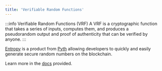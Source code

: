 ```yaml
---
title: 'Verifiable Random Functions'
---
```


:::info Verifiable Random Functions (VRF)
A VRF is a cryptographic function that takes a series of inputs, computes them, and produces a pseudorandom output and proof of authenticity that can be verified by anyone.
:::

[Entropy](https://docs.pyth.network/entropy) is a product from [Pyth](/tools/price-feeds#pyth) allowing developers to quickly and easily generate secure random numbers on the blockchain.

Learn more in the [docs](https://docs.pyth.network/entropy/create-your-first-entropy-app) provided.